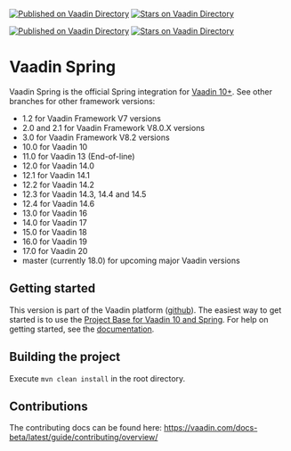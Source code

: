 [![Published on Vaadin  Directory](https://img.shields.io/badge/Vaadin%20Directory-Spring-00b4f0.svg)](https://vaadin.com/directory/component/vaadin-spring)
[![Stars on Vaadin Directory](https://img.shields.io/vaadin-directory/star/vaadin-spring.svg)](https://vaadin.com/directory/component/vaadin-spring)  

[![Published on Vaadin  Directory](https://img.shields.io/badge/Vaadin%20Directory-Spring%20Boot-00b4f0.svg)](https://vaadin.com/directory/component/vaadin-spring-boot)
[![Stars on Vaadin Directory](https://img.shields.io/vaadin-directory/star/vaadin-spring-boot.svg)](https://vaadin.com/directory/component/vaadin-spring-boot)


Vaadin Spring
======================

Vaadin Spring is the official Spring integration for [Vaadin 10+](https://github.com/vaadin/flow).
See other branches for other framework versions:
* 1.2 for Vaadin Framework V7 versions 
* 2.0 and 2.1 for Vaadin Framework V8.0.X versions 
* 3.0 for Vaadin Framework V8.2 versions
* 10.0 for Vaadin 10 
* 11.0 for Vaadin 13 (End-of-line)
* 12.0 for Vaadin 14.0
* 12.1 for Vaadin 14.1
* 12.2 for Vaadin 14.2
* 12.3 for Vaadin 14.3, 14.4 and 14.5
* 12.4 for Vaadin 14.6 
* 13.0 for Vaadin 16
* 14.0 for Vaadin 17
* 15.0 for Vaadin 18
* 16.0 for Vaadin 19
* 17.0 for Vaadin 20 
* master (currently 18.0) for upcoming major Vaadin versions

Getting started
----

This version is part of the Vaadin platform ([github](https://github.com/vaadin/platform)).
The easiest way to get started is to use the [Project Base for Vaadin 10 and Spring](https://vaadin.com/start/v10-project-base-spring).
For help on getting started, see the [documentation](https://vaadin.com/docs/flow/spring/tutorial-spring-basic.html).

Building the project
----
Execute `mvn clean install` in the root directory.

Contributions
----
The contributing docs can be found here: https://vaadin.com/docs-beta/latest/guide/contributing/overview/

